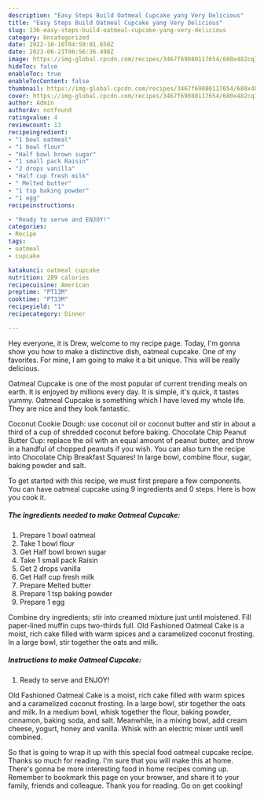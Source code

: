 ```yaml
---
description: "Easy Steps Build Oatmeal Cupcake yang Very Delicious"
title: "Easy Steps Build Oatmeal Cupcake yang Very Delicious"
slug: 136-easy-steps-build-oatmeal-cupcake-yang-very-delicious
category: Uncategorized
date: 2022-10-10T04:59:01.650Z
date: 2023-06-21T06:56:36.498Z
image: https://img-global.cpcdn.com/recipes/3467f69080117654/680x482cq70/oatmeal-cupcake-recipe-main-photo.jpg
hideToc: false
enableToc: true
enableTocContent: false
thumbnail: https://img-global.cpcdn.com/recipes/3467f69080117654/680x482cq70/oatmeal-cupcake-recipe-main-photo.jpg
cover: https://img-global.cpcdn.com/recipes/3467f69080117654/680x482cq70/oatmeal-cupcake-recipe-main-photo.jpg
author: Admin
authorAv: notfound
ratingvalue: 4
reviewcount: 13
recipeingredient:
- "1 bowl oatmeal"
- "1 bowl flour"
- "Half bowl brown sugar"
- "1 small pack Raisin"
- "2 drops vanilla"
- "Half cup fresh milk"
- " Melted butter"
- "1 tsp baking powder"
- "1 egg"
recipeinstructions:

- "Ready to serve and ENJOY!"
categories:
- Recipe
tags:
- oatmeal
- cupcake

katakunci: oatmeal cupcake 
nutrition: 289 calories
recipecuisine: American
preptime: "PT13M"
cooktime: "PT33M"
recipeyield: "1"
recipecategory: Dinner

---
```



Hey everyone, it is Drew, welcome to my recipe page. Today, I'm gonna show you how to make a distinctive dish, oatmeal cupcake. One of my favorites. For mine, I am going to make it a bit unique. This will be really delicious.

Oatmeal Cupcake is one of the most popular of current trending meals on earth. It is enjoyed by millions every day. It is simple, it's quick, it tastes yummy. Oatmeal Cupcake is something which I have loved my whole life. They are nice and they look fantastic.

Coconut Cookie Dough: use coconut oil or coconut butter and stir in about a third of a cup of shredded coconut before baking. Chocolate Chip Peanut Butter Cup: replace the oil with an equal amount of peanut butter, and throw in a handful of chopped peanuts if you wish. You can also turn the recipe into Chocolate Chip Breakfast Squares! In large bowl, combine flour, sugar, baking powder and salt.


To get started with this recipe, we must first prepare a few components. You can have oatmeal cupcake using 9 ingredients and 0 steps. Here is how you cook it.

<!--inarticleads1-->

##### The ingredients needed to make Oatmeal Cupcake:

1. Prepare 1 bowl oatmeal
1. Take 1 bowl flour
1. Get Half bowl brown sugar
1. Take 1 small pack Raisin
1. Get 2 drops vanilla
1. Get Half cup fresh milk
1. Prepare  Melted butter
1. Prepare 1 tsp baking powder
1. Prepare 1 egg


Combine dry ingredients; stir into creamed mixture just until moistened. Fill paper-lined muffin cups two-thirds full. Old Fashioned Oatmeal Cake is a moist, rich cake filled with warm spices and a caramelized coconut frosting. In a large bowl, stir together the oats and milk. 

<!--inarticleads2-->

##### Instructions to make Oatmeal Cupcake:


1. Ready to serve and ENJOY!

Old Fashioned Oatmeal Cake is a moist, rich cake filled with warm spices and a caramelized coconut frosting. In a large bowl, stir together the oats and milk. In a medium bowl, whisk together the flour, baking powder, cinnamon, baking soda, and salt. Meanwhile, in a mixing bowl, add cream cheese, yogurt, honey and vanilla. Whisk with an electric mixer until well combined. 

So that is going to wrap it up with this special food oatmeal cupcake recipe. Thanks so much for reading. I'm sure that you will make this at home. There's gonna be more interesting food in home recipes coming up. Remember to bookmark this page on your browser, and share it to your family, friends and colleague. Thank you for reading. Go on get cooking!

